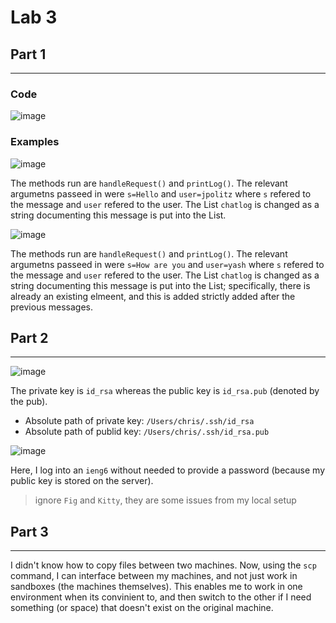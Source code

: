 # Lab 3

## Part 1

***
### Code 

![image](https://github.com/AskewParity/cse15l-lab-reports/assets/147351354/6f0695d8-569f-437e-84fc-a0ff0fab8aa8)

### Examples

![image](https://github.com/AskewParity/cse15l-lab-reports/assets/147351354/80f8110a-7880-4c47-b18f-1a59a756cbe3)

The methods run are `handleRequest()` and `printLog()`. The relevant argumetns passeed in were `s=Hello` and `user=jpolitz` where `s` refered to the message and `user` refered to the user. The List `chatlog` is changed as a string documenting this message is put into the List.

![image](https://github.com/AskewParity/cse15l-lab-reports/assets/147351354/91df55b3-e861-43be-93df-2e5b447a6bff)

The methods run are `handleRequest()` and `printLog()`. The relevant argumetns passeed in were `s=How are you` and `user=yash` where `s` refered to the message and `user` refered to the user. The List `chatlog` is changed as a string documenting this message is put into the List; specifically, there is already an existing elmeent, and this is added strictly added after the previous messages.

## Part 2

***

![image](https://github.com/AskewParity/cse15l-lab-reports/assets/147351354/57421f01-b1bd-4b8c-843b-1a983dcade49)

The private key is `id_rsa` whereas the public key is `id_rsa.pub` (denoted by the pub). 

- Absolute path of private key: `/Users/chris/.ssh/id_rsa`
- Absolute path of publid key: `/Users/chris/.ssh/id_rsa.pub`


![image](https://github.com/AskewParity/cse15l-lab-reports/assets/147351354/87cafb48-f575-436a-b3ad-2b244dc3ee7d)

Here, I log into an `ieng6` without needed to provide a password (because my public key is stored on the server).

> ignore `Fig` and `Kitty`, they are some issues from my local setup

## Part 3

***

I didn't know how to copy files between two machines. Now, using the `scp` command, I can interface between my machines, and not just work in sandboxes (the machines themselves). This enables me to work in one environment when its convinient to, and then switch to the other if I need something (or space) that doesn't exist on the original machine. 
